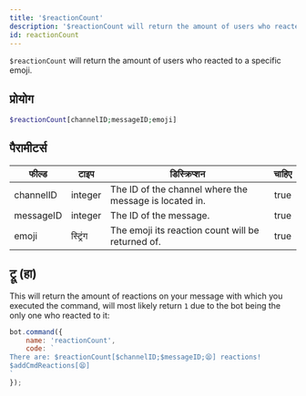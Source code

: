 ```yaml
---
title: '$reactionCount'
description: '$reactionCount will return the amount of users who reacted to a specific emoji.'
id: reactionCount
---
```


`$reactionCount` will return the amount of users who reacted to a specific emoji.

## प्रोयोग

```php
$reactionCount[channelID;messageID;emoji]
```

## पैरामीटर्स

| फील्ड     | टाइप     | डिस्क्रिप्शन                                           | चाहिए |
| --------- | -------- | ------------------------------------------------------ |:-----:|
| channelID | integer  | The ID of the channel where the message is located in. | true  |
| messageID | integer  | The ID of the message.                                 | true  |
| emoji     | स्ट्रिंग | The emoji its reaction count will be returned of.      | true  |

## ट्रू (हा)

This will return the amount of reactions on your message with which you executed the command, will most likely return `1` due to the bot being the only one who reacted to it:

```javascript
bot.command({
    name: 'reactionCount',
    code: `
There are: $reactionCount[$channelID;$messageID;😫] reactions!
$addCmdReactions[😫]
`
});
```
